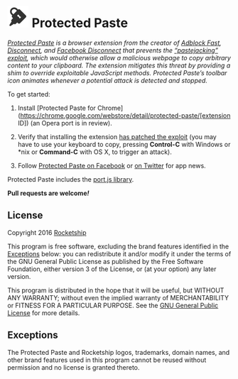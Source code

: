 # ![Logo](assets/logo.gif) Protected Paste

*[Protected Paste](http://protectedpaste.com/) is a browser extension from the
creator of [Adblock Fast](https://github.com/rocketshipapps/adblockfast),
[Disconnect](http://techcrunch.com/2010/12/13/former-googler-launches-disconnect-browser-extension-that-disables-third-party-data-tracking/),
and
[Facebook Disconnect](http://techcrunch.com/2010/10/20/google-facebook-disconnec/)
that prevents the
[“pastejacking” exploit](https://github.com/dxa4481/Pastejacking), which would
otherwise allow a malicious webpage to copy arbitrary content to your clipboard.
The extension mitigates this threat by providing a shim to override exploitable
JavaScript methods. Protected Paste’s toolbar icon animates whenever a potential
attack is detected and stopped.*

To get started:

1. Install
[Protected Paste for Chrome](https://chrome.google.com/webstore/detail/protected-paste/[extension ID])
(an Opera port is in review).

2. Verify that installing the extension
[has patched the exploit](https://security.love/Pastejacking/) (you may have to
use your keyboard to copy, pressing **Control-C** with Windows or \*nix or
**Command-C** with OS X, to trigger an attack).

3. Follow [Protected Paste on Facebook](https://www.facebook.com/protectedpaste)
or [on Twitter](https://twitter.com/protectedpaste) for app news.

Protected Paste includes the
[port.js library](https://github.com/oldestlivingboy/port).

**Pull requests are welcome<em>!</em>**

## License

Copyright 2016 [Rocketship](https://github.com/rocketshipapps)

This program is free software, excluding the brand features identified in the
[Exceptions](#exceptions) below: you can redistribute it and/or modify it under
the terms of the GNU General Public License as published by the Free Software
Foundation, either version 3 of the License, or (at your option) any later
version.

This program is distributed in the hope that it will be useful, but WITHOUT ANY
WARRANTY; without even the implied warranty of MERCHANTABILITY or FITNESS FOR A
PARTICULAR PURPOSE. See the
[GNU General Public License](https://www.gnu.org/licenses/gpl.html) for more
details.

## Exceptions

The Protected Paste and Rocketship logos, trademarks, domain names, and other
brand features used in this program cannot be reused without permission and no
license is granted thereto.
